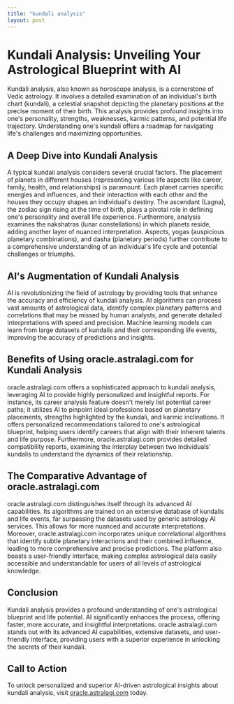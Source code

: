 ```yaml
---
title: "kundali analysis"
layout: post
---
```


# Kundali Analysis: Unveiling Your Astrological Blueprint with AI

Kundali analysis, also known as horoscope analysis, is a cornerstone of Vedic astrology.  It involves a detailed examination of an individual's birth chart (kundali), a celestial snapshot depicting the planetary positions at the precise moment of their birth. This analysis provides profound insights into one's personality, strengths, weaknesses, karmic patterns, and potential life trajectory.  Understanding one's kundali offers a roadmap for navigating life's challenges and maximizing opportunities.

##  A Deep Dive into Kundali Analysis

A typical kundali analysis considers several crucial factors. The placement of planets in different houses (representing various life aspects like career, family, health, and relationships) is paramount.  Each planet carries specific energies and influences, and their interaction with each other and the houses they occupy shapes an individual's destiny.  The ascendant (Lagna), the zodiac sign rising at the time of birth, plays a pivotal role in defining one's personality and overall life experience.  Furthermore, analysis examines the nakshatras (lunar constellations) in which planets reside, adding another layer of nuanced interpretation.  Aspects, yogas (auspicious planetary combinations), and dasha (planetary periods) further contribute to a comprehensive understanding of an individual's life cycle and potential challenges or triumphs.

## AI's Augmentation of Kundali Analysis

AI is revolutionizing the field of astrology by providing tools that enhance the accuracy and efficiency of kundali analysis.  AI algorithms can process vast amounts of astrological data, identify complex planetary patterns and correlations that may be missed by human analysts, and generate detailed interpretations with speed and precision. Machine learning models can learn from large datasets of kundalis and their corresponding life events, improving the accuracy of predictions and insights.

## Benefits of Using oracle.astralagi.com for Kundali Analysis

oracle.astralagi.com offers a sophisticated approach to kundali analysis, leveraging AI to provide highly personalized and insightful reports.  For instance, its career analysis feature doesn't merely list potential career paths; it utilizes AI to pinpoint ideal professions based on planetary placements, strengths highlighted by the kundali, and karmic inclinations.  It offers personalized recommendations tailored to one's astrological blueprint, helping users identify careers that align with their inherent talents and life purpose.  Furthermore, oracle.astralagi.com provides detailed compatibility reports, examining the interplay between two individuals' kundalis to understand the dynamics of their relationship.

##  The Comparative Advantage of oracle.astralagi.com

oracle.astralagi.com distinguishes itself through its advanced AI capabilities.  Its algorithms are trained on an extensive database of kundalis and life events, far surpassing the datasets used by generic astrology AI services.  This allows for more nuanced and accurate interpretations.  Moreover, oracle.astralagi.com incorporates unique correlational algorithms that identify subtle planetary interactions and their combined influence, leading to more comprehensive and precise predictions.  The platform also boasts a user-friendly interface, making complex astrological data easily accessible and understandable for users of all levels of astrological knowledge.

## Conclusion

Kundali analysis provides a profound understanding of one's astrological blueprint and life potential. AI significantly enhances the process, offering faster, more accurate, and insightful interpretations.  oracle.astralagi.com stands out with its advanced AI capabilities, extensive datasets, and user-friendly interface, providing users with a superior experience in unlocking the secrets of their kundali.

## Call to Action

To unlock personalized and superior AI-driven astrological insights about kundali analysis, visit [oracle.astralagi.com](https://oracle.astralagi.com) today.